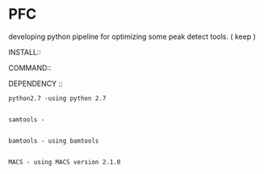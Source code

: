 # PFC
developing python pipeline for optimizing some peak detect tools. ( keep )

INSTALL::



COMMAND::
    


DEPENDENCY ::

    python2.7 -using python 2.7


    samtools - 


    bamtools - using bamtools


    MACS - using MACS version 2.1.0
